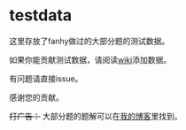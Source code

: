 # testdata

这里存放了fanhy做过的大部分题的测试数据。

如果你能贡献测试数据，请阅读[wiki](https://github.com/Fanhy531/testdata/wiki)添加数据。

有问题请直接issue。

感谢您的贡献。

~~打广告：~~ 大部分题的题解可以在[我的博客](https://fanhy531.github.io/)里找到。
